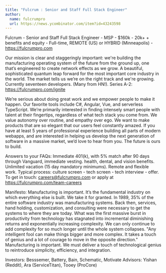 ```yaml
---
title: "Fulcrum : Senior and Staff Full Stack Engineer"
author:
  name: fulcrumpro
  url: https://news.ycombinator.com/item?id=43243598
---
```

Fulcrum - Senior and Staff Full Stack Engineer - MSP - $160k - 20k+ + benefits and equity - Full-time, REMOTE (US) or HYBRID (Minneapolis) - <a href="https:&#x2F;&#x2F;fulcrumpro.com" rel="nofollow">https:&#x2F;&#x2F;fulcrumpro.com</a>

Our mission is clear and staggeringly important: we&#x27;re building the manufacturing operating system of the future from the ground up, one that’s engineered to create network effects as we grow. A beautiful, sophisticated quantum leap forward for the most important core industry in the world. The market tells us we’re on the right track and we&#x27;re growing. Currently seventeen developers. (Many from HN!). Series A-2: <a href="https:&#x2F;&#x2F;fulcrumpro.com&#x2F;ignite" rel="nofollow">https:&#x2F;&#x2F;fulcrumpro.com&#x2F;ignite</a>

We’re serious about doing great work and we empower people to make it happen. Our favorite tools include C#, Angular, Vue, and serverless TypeScript. We’re primarily interested in finding intensely smart people with talent at their fingertips, regardless of what tech stack you come from. We value autonomy over routine, and empathy over ego. We want to make products that are so elegant that our users feel constantly amazed. If you have at least 5 years of professional experience building all parts of modern webapps, and are interested in helping us develop the next generation of software in a massive market, we’d love to hear from you. The future is ours to build.

Answers to your FAQs: Immediate 401(k), with 5% match after 90 days through Vanguard, immediate vesting. health, dental, and vision benefits. Unlimited vacation (15 day mandatory minimums). Remote and flexible work. Typical process: culture screen - tech screen - tech interview - offer. To get in touch: careers@fulcrumpro.com or apply at <a href="https:&#x2F;&#x2F;fulcrumpro.com&#x2F;team-careers" rel="nofollow">https:&#x2F;&#x2F;fulcrumpro.com&#x2F;team-careers</a>

Manifesto:
Manufacturing is important. It’s the fundamental industry on which everything else is built. We take it for granted. In 1989, 35% of the entire software industry was manufacturing systems. Back then, services, hand holding, customization, and consulting were necessary to get the systems to where they are today. What was the first massive burst in productivity from technology has stagnated into incremental diminishing returns and exponentially increasing complexity. We can only continue to add complexity for so much longer until the whole system collapses.
&quot;Any intelligent fool can make things bigger and more complex. It takes a touch of genius and a lot of courage to move in the opposite direction.&quot;
Manufacturing is important. We must deliver a touch of technological genius to reintroduce simplicity, efficiency, and integration.

Investors: Besssemer, Battery, Bain, Schematic, Motivate
Advisors: Yishan (Reddit), Ara (ServiceTitan), Tooey (ProCore)
<JobApplication />

